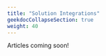 ```yaml
---
title: "Solution Integrations"
geekdocCollapseSection: true
weight: 40
---
```


Articles coming soon!